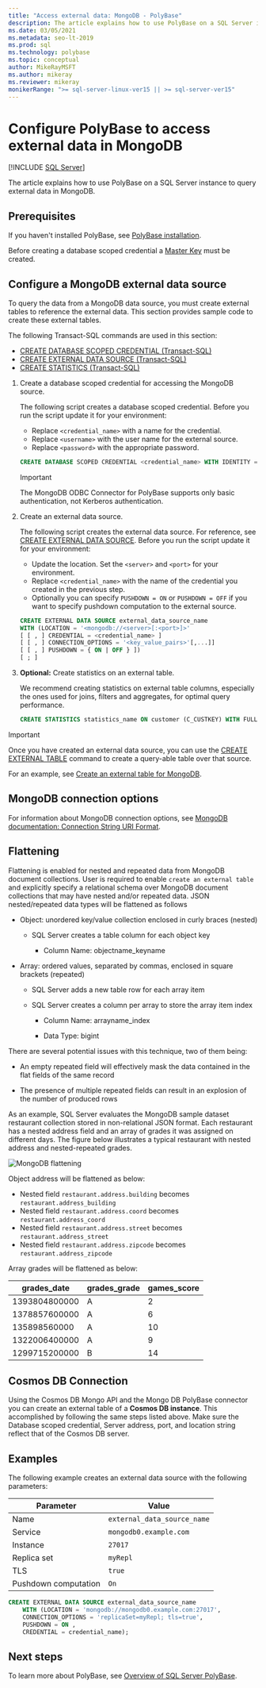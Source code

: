 ```yaml
---
title: "Access external data: MongoDB - PolyBase"
description: The article explains how to use PolyBase on a SQL Server instance to query external data in MongoDB. Create external tables to reference the external data.
ms.date: 03/05/2021
ms.metadata: seo-lt-2019
ms.prod: sql
ms.technology: polybase
ms.topic: conceptual
author: MikeRayMSFT
ms.author: mikeray
ms.reviewer: mikeray
monikerRange: ">= sql-server-linux-ver15 || >= sql-server-ver15"
---
```

# Configure PolyBase to access external data in MongoDB

 [!INCLUDE [SQL Server](../../includes/applies-to-version/sqlserver.md)]

The article explains how to use PolyBase on a SQL Server instance to query external data in MongoDB.

## Prerequisites

If you haven't installed PolyBase, see [PolyBase installation](polybase-installation.md).

Before creating a database scoped credential a [Master Key](../../t-sql/statements/create-master-key-transact-sql.md) must be created. 
    

## Configure a MongoDB external data source

To query the data from a MongoDB data source, you must create external tables to reference the external data. This section provides sample code to create these external tables.

The following Transact-SQL commands are used in this section:

- [CREATE DATABASE SCOPED CREDENTIAL (Transact-SQL)](../../t-sql/statements/create-database-scoped-credential-transact-sql.md)
- [CREATE EXTERNAL DATA SOURCE (Transact-SQL)](../../t-sql/statements/create-external-data-source-transact-sql.md) 
- [CREATE STATISTICS (Transact-SQL)](../../t-sql/statements/create-statistics-transact-sql.md)

1. Create a database scoped credential for accessing the MongoDB source.

   The following script creates a database scoped credential. Before you run the script update it for your environment:

    - Replace `<credential_name>` with a name for the credential.
    - Replace `<username>` with the user name for the external source.
    - Replace `<password>` with the appropriate password. 

    ```sql
    CREATE DATABASE SCOPED CREDENTIAL <credential_name> WITH IDENTITY = '<username>', Secret = '<password>';
    ```

   > [!IMPORTANT]
   > The MongoDB ODBC Connector for PolyBase supports only basic authentication, not Kerberos authentication.

1. Create an external data source.

    The following script creates the external data source. For reference, see [CREATE EXTERNAL DATA SOURCE](../../t-sql/statements/create-external-data-source-transact-sql.md). Before you run the script update it for your environment:

    - Update the location. Set the `<server>` and `<port>` for your environment.
    - Replace `<credential_name>` with the name of the credential you created in the previous step.
    - Optionally you can specify `PUSHDOWN = ON` or `PUSHDOWN = OFF` if you want to specify pushdown computation to the external source.

    ```sql
    CREATE EXTERNAL DATA SOURCE external_data_source_name
    WITH (LOCATION = '<mongodb://<server>[:<port>]>'
    [ [ , ] CREDENTIAL = <credential_name> ]
    [ [ , ] CONNECTION_OPTIONS = '<key_value_pairs>'[,...]]
    [ [ , ] PUSHDOWN = { ON | OFF } ])
    [ ; ]
    ```

1. **Optional:** Create statistics on an external table.

    We recommend creating statistics on external table columns, especially the ones used for joins, filters and aggregates, for optimal query performance.

    ```sql
    CREATE STATISTICS statistics_name ON customer (C_CUSTKEY) WITH FULLSCAN; 
    ```

>[!IMPORTANT]
>Once you have created an external data source, you can use the [CREATE EXTERNAL TABLE](../../t-sql/statements/create-external-table-transact-sql.md) command to create a query-able table over that source.
>
>For an example, see [Create an external table for MongoDB](../../t-sql/statements/create-external-table-transact-sql.md#k-create-an-external-table-for-mongodb).

## MongoDB connection options

For information about MongoDB connection options, see [MongoDB documentation: Connection String URI Format](https://docs.mongodb.com/manual/reference/connection-string/#connection-string-options).

## Flattening

Flattening  is enabled for nested and repeated data from MongoDB document collections. User is required to enable `create an external table` and explicitly specify a relational schema over MongoDB document collections that may have nested and/or repeated data. 
JSON nested/repeated data types will be flattened as follows

* Object: unordered key/value collection enclosed in curly braces (nested)

   - SQL Server creates a table column for each object key

     * Column Name: objectname_keyname

* Array: ordered values, separated by commas, enclosed in square brackets (repeated)

   - SQL Server adds a new table row for each array item

   - SQL Server creates a column per array to store the array item index

     * Column Name: arrayname_index

     * Data Type: bigint

There are several potential issues with this technique, two of them being:

* An empty repeated field will effectively mask the data contained in the flat fields of the same record

* The presence of multiple repeated fields can result in an explosion of the number of produced rows

As an example, SQL Server evaluates the MongoDB sample dataset restaurant collection stored in non-relational JSON format. Each restaurant has a nested address field and an array of grades it was assigned on different days. The figure below illustrates a typical restaurant with nested address and nested-repeated grades.

![MongoDB flattening](../../relational-databases/polybase/media/mongo-flattening.png "MongoDB restaurant flattening")

Object address will be flattened as below:

- Nested field `restaurant.address.building` becomes `restaurant.address_building`
- Nested field `restaurant.address.coord` becomes `restaurant.address_coord`
- Nested field `restaurant.address.street` becomes `restaurant.address_street`
- Nested field `restaurant.address.zipcode` becomes `restaurant.address_zipcode`

Array grades will be flattened as below:

| grades_date | grades_grade  | games_score | 
| ------------- | ------------------------- | -------------- |
|1393804800000 |A |2|
|1378857600000|A |6|
|135898560000 |A |10|
|1322006400000|A |9|
|1299715200000 |B |14|

## Cosmos DB Connection

Using the Cosmos DB Mongo API and the Mongo DB PolyBase connector you can create an external table of a **Cosmos DB instance**. This accomplished by following the same steps listed above. Make sure the Database scoped credential, Server address, port, and location string reflect that of the Cosmos DB server.

## Examples

The following example creates an external data source with the following parameters:

| Parameter | Value|
|---|---|
| Name | `external_data_source_name`|
| Service | `mongodb0.example.com`|
| Instance | `27017`|
| Replica set | `myRepl`|
| TLS | `true`|
| Pushdown computation | `On`|

```sql
CREATE EXTERNAL DATA SOURCE external_data_source_name
    WITH (LOCATION = 'mongodb://mongodb0.example.com:27017',
    CONNECTION_OPTIONS = 'replicaSet=myRepl; tls=true',
    PUSHDOWN = ON ,
    CREDENTIAL = credential_name);
```

## Next steps

To learn more about PolyBase, see [Overview of SQL Server PolyBase](polybase-guide.md).
